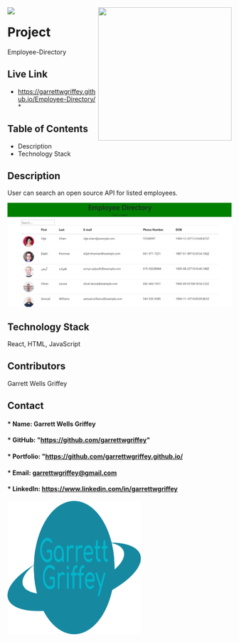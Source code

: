 
  <img align="left" src= "https://img.shields.io/badge/License-MIT-green">

  <img align="right" width="300" height="300" src="https://avatars.githubusercontent.com/u/59263270?">



  
# **Project** 
Employee-Directory

## Live Link 
* https://garrettwgriffey.github.io/Employee-Directory/ *

##  **Table of Contents**
* Description
* Technology Stack

## **Description**
User can search an open source API for listed employees.

<img src = assets\images\emp-dirSS.jpg>

## **Technology Stack**
React, HTML, JavaScript


## **Contributors**
Garrett Wells Griffey
## **Contact**
#### * Name: Garrett Wells Griffey
#### * GitHub: "https://github.com/garrettwgriffey" 
#### * Portfolio: "https://github.com/garrettwgriffey.github.io/
#### * Email: [garrettwgriffey@gmail.com](garrettwgriffey@gmail.com)
#### * LinkedIn: https://www.linkedin.com/in/garrettwgriffey

  <img align="center" width="300" height="300" src = assets\images\brandmark-design.png>

## 



